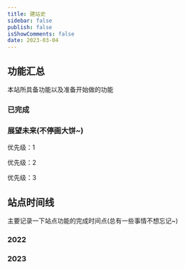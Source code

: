 ```yaml
---
title: 建站史
sidebar: false
publish: false
isShowComments: false
date: 2023-03-04
---
```


## 功能汇总

本站所具备功能以及准备开始做的功能

### 已完成

<TimeLine title="打赏"/>

<TimeLine title="评论"/>

<TimeLine title="Algolia全文搜索"/>

<TimeLine title="邮件提醒"/>

<TimeLine title="友链监控"/>

<TimeLine title="网站运行时长"/>

<TimeLine title="RSS订阅"/>

<TimeLine title="首页站点信息"/>

<TimeLine title="同时在线人数显示"/>


### 展望未来(不停画大饼~)
优先级：1

<TimeLine title="网站公告"/>

<TimeLine title="文章阅读量排名"/>

<TimeLine title="文尾随机文章"/>

<TimeLine title="最新评论"/>

<TimeLine title="首页倒计时"/>

<TimeLine title="访客IP地址"/>

<TimeLine title="完善关于我的介绍"/>

<TimeLine title="时间实时显示"/>

优先级：2

<TimeLine title="使用百度统计api一些功能"/>

优先级：3

<TimeLine title="迁移到vuepress2"/>

<TimeLine title="迁移到astro"/>

## 站点时间线

主要记录一下站点功能的完成时间点(总有一些事情不想忘记~)

### 2022

<TimeLine data="2022-12-23" title="域名注册"/>

### 2023

<TimeLine data="2023-01-23" title="接触VuePress并搭建了网站锥形"/>

<TimeLine data="2023-01-24" title="引入 reco 主题样式"/>

<TimeLine data="2023-01-26" title="站点嵌入百度统计"/>

<TimeLine data="2023-02-16" title="域名备案成功"/>

<TimeLine data="2023-02-17" title="添加留言邮件提醒功能"/>

<TimeLine data="2023-02-18" title="添加打赏功能"/>

<TimeLine data="2023-02-22" title="添加Algolia搜索"/>

<TimeLine data="2023-02-27" title="主题插件重构为源代码"/>

<TimeLine data="2023-02-28" title="添加网站运行时长"/>

<TimeLine data="2023-03-01" title="添加全局时间提醒，网站公安备案成功"/>

<TimeLine data="2023-03-02" title="添加友链监控"/>

<TimeLine data="2023-03-06" title="RSS订阅、站点信息、同时在线人数"/>

<TimeLine data="2023-03-06" title="SEO优化"/>

